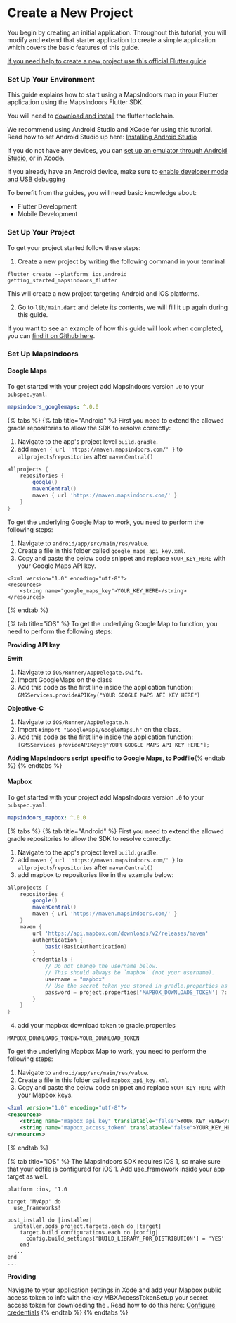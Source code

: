 # Create a New Project

You begin by creating an initial application. Throughout this tutorial, you will modify and extend that starter application to create a simple application which covers the basic features of this guide.

[If you need help to create a new project use this official Flutter guide](https://docs.flutter.dev/get-started/test-drive?tab=terminal)

### Set Up Your Environment[​](https://docs.mapsindoors.com/getting-started/flutter/new-project#set-up-your-environment) <a href="#set-up-your-environment" id="set-up-your-environment"></a>

This guide explains how to start using a MapsIndoors map in your Flutter application using the MapsIndoors Flutter SDK.

You will need to [download and install](https://docs.flutter.dev/get-started/install) the flutter toolchain.

We recommend using Android Studio and XCode for using this tutorial. Read how to set Android Studio up here: [Installing Android Studio](https://developer.android.com/studio/install)

If you do not have any devices, you can [set up an emulator through Android Studio](https://developer.android.com/studio/run/emulator), or in Xcode.

If you already have an Android device, make sure to [enable developer mode and USB debugging](https://developer.android.com/studio/debug/dev-options#enable)

To benefit from the guides, you will need basic knowledge about:

* Flutter Development
* Mobile Development

### Set Up Your Project[​](https://docs.mapsindoors.com/getting-started/flutter/new-project#set-up-your-project) <a href="#set-up-your-project" id="set-up-your-project"></a>

To get your project started follow these steps:

1. Create a new project by writing the following command in your terminal

`flutter create --platforms ios,android getting_started_mapsindoors_flutter`

This will create a new project targeting Android and iOS platforms.

2. Go to `lib/main.dart` and delete its contents, we will fill it up again during this guide.

If you want to see an example of how this guide will look when completed, you can [find it on Github here](https://github.com/MapsPeople/getting_started_flutter).

### Set Up MapsIndoors[​](https://docs.mapsindoors.com/getting-started/flutter/new-project#set-up-mapsindoors) <a href="#set-up-mapsindoors" id="set-up-mapsindoors"></a>

#### Google Maps[​](https://docs.mapsindoors.com/getting-started/flutter/new-project#google-maps) <a href="#google-maps" id="google-maps"></a>

To get started with your project add MapsIndoors version `.0` to your `pubspec.yaml`.

```yaml
mapsindoors_googlemaps: ^.0.0
```

{% tabs %}
{% tab title="Android" %}
First you need to extend the allowed gradle repositories to allow the SDK to resolve correctly:

1. Navigate to the app's project level `build.gradle`.
2. add `maven { url 'https://maven.mapsindoors.com/' }` to `allprojects`/`repositories` after `mavenCentral()`

```gradle
allprojects {
    repositories {
        google()
        mavenCentral()
        maven { url 'https://maven.mapsindoors.com/' }
    }
}
```

To get the underlying Google Map to work, you need to perform the following steps:

1. Navigate to `android/app/src/main/res/value`.
2. Create a file in this folder called `google_maps_api_key.xml`.
3. Copy and paste the below code snippet and replace `YOUR_KEY_HERE` with your Google Maps API key.

```
<?xml version="1.0" encoding="utf-8"?>
<resources>
    <string name="google_maps_key">YOUR_KEY_HERE</string>
</resources>
```
{% endtab %}

{% tab title="iOS" %}
To get the underlying Google Map to function, you need to perform the following steps:

**Providing API key**[**​**](https://docs.mapsindoors.com/getting-started/flutter/new-project#providing-api-key)

**Swift**[**​**](https://docs.mapsindoors.com/getting-started/flutter/new-project#swift)

1. Navigate to `iOS/Runner/AppDelegate.swift`.
2. Import GoogleMaps on the class
3. Add this code as the first line inside the application function: `GMSServices.provideAPIKey("YOUR GOOGLE MAPS API KEY HERE")`

**Objective-C**[**​**](https://docs.mapsindoors.com/getting-started/flutter/new-project#objective-c)

1. Navigate to `iOS/Runner/AppDelegate.h`.
2. Import `#import "GoogleMaps/GoogleMaps.h"` on the class.
3. Add this code as the first line inside the application function: `[GMSServices provideAPIKey:@"YOUR GOOGLE MAPS API KEY HERE"];`

**Adding MapsIndoors script specific to Google Maps, to Podfile**[**​**](https://docs.mapsindoors.com/getting-started/flutter/new-project#adding-mapsindoors-script-specific-to-google-maps-to-podfile)
{% endtab %}
{% endtabs %}

#### Mapbox[​](https://docs.mapsindoors.com/getting-started/flutter/new-project#mapbox) <a href="#mapbox" id="mapbox"></a>

To get started with your project add MapsIndoors version `.0` to your `pubspec.yaml`.

```yaml
mapsindoors_mapbox: ^.0.0
```

{% tabs %}
{% tab title="Android" %}
First you need to extend the allowed gradle repositories to allow the SDK to resolve correctly:

1. Navigate to the app's project level `build.gradle`.
2. add `maven { url 'https://maven.mapsindoors.com/' }` to `allprojects`/`repositories` after `mavenCentral()`
3. add mapbox to repositories like in the example below:

```gradle
allprojects {
    repositories {
        google()
        mavenCentral()
        maven { url 'https://maven.mapsindoors.com/' }
    }
    maven {
        url 'https://api.mapbox.com/downloads/v2/releases/maven'
        authentication {
            basic(BasicAuthentication)
        }
        credentials {
            // Do not change the username below.
            // This should always be `mapbox` (not your username).
            username = "mapbox"
            // Use the secret token you stored in gradle.properties as the password
            password = project.properties['MAPBOX_DOWNLOADS_TOKEN'] ?: ""
        }
    }
}
```

4. add your mapbox download token to gradle.properties

```properties
MAPBOX_DOWNLOADS_TOKEN=YOUR_DOWNLOAD_TOKEN
```

To get the underlying Mapbox Map to work, you need to perform the following steps:

1. Navigate to `android/app/src/main/res/value`.
2. Create a file in this folder called `mapbox_api_key.xml`.
3. Copy and paste the below code snippet and replace `YOUR_KEY_HERE` with your Mapbox keys.

```xml
<?xml version="1.0" encoding="utf-8"?>
<resources>
    <string name="mapbox_api_key" translatable="false">YOUR_KEY_HERE</string>
    <string name="mapbox_access_token" translatable="false">YOUR_KEY_HERE</string>
</resources>
```
{% endtab %}

{% tab title="iOS" %}
The MapsIndoors SDK requires iOS 1, so make sure that your odfile is configured for iOS 1. Add use\_framework inside your app target as well.

```
platform :ios, '1.0

target 'MyApp' do
  use_frameworks!

post_install do |installer|
  installer.pods_project.targets.each do |target|
    target.build_configurations.each do |config|
      config.build_settings['BUILD_LIBRARY_FOR_DISTRIBUTION'] = 'YES'
    end
  ...
end
...
```

**Providing** [**​**](https://docs.mapsindoors.com/getting-started/flutter/new-project#providing-api-key-1)

Navigate to your application settings in Xode and add your Mapbox public access token to info with the key MBXAccessTokenSetup your secret access token for downloading the . Read how to do this here: [Configure credentials](https://docs.mapbox.com/ios/maps/guides/install/#configure-credentials)
{% endtab %}
{% endtabs %}
